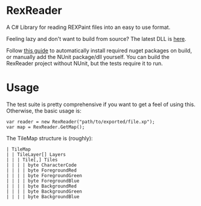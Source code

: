 RexReader
=========

A C# Library for reading REXPaint files into an easy to use format.

Feeling lazy and don't want to build from source? The latest DLL is [here](http://downloads.varnerin.info/github/RexTools/0.5/RexReader.dll).

Follow [this guide](http://docs.nuget.org/docs/workflows/using-nuget-without-committing-packages) to automatically install required nuget packages on build, or manually add the NUnit package/dll yourself.
You can build the RexReader project without NUnit, but the tests require it to run.

Usage
=====

The test suite is pretty comprehensive if you want to get a feel of using this. Otherwise, the basic usage is:

    var reader = new RexReader("path/to/exported/file.xp");
    var map = RexReader.GetMap();

The TileMap structure is (roughly):

    | TileMap
    | | TileLayer[] Layers
    | | | Tile[,] Tiles
    | | | | byte CharacterCode
    | | | | byte ForegroundRed
    | | | | byte ForegroundGreen
    | | | | byte ForegroundBlue
    | | | | byte BackgroundRed
    | | | | byte BackgroundGreen
    | | | | byte BackgroundBlue
